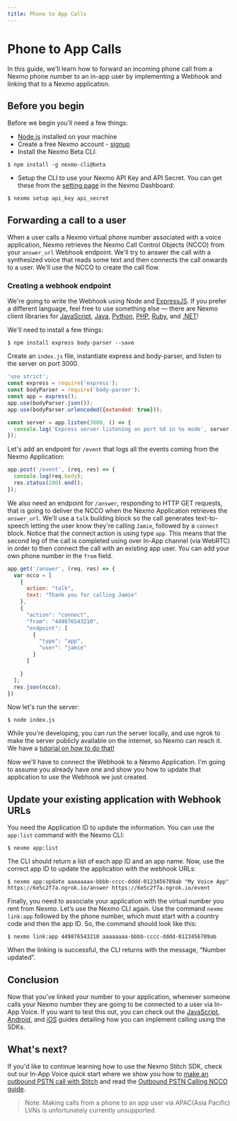 ```yaml
---
title: Phone to App Calls
---
```


# Phone to App Calls

In this guide, we'll learn how to forward an incoming phone call from a Nexmo phone number to an in-app user by implementing a Webhook and linking that to a Nexmo application.

## Before you begin

Before we begin you’ll need a few things:

* [Node.js](https://nodejs.org/en/) installed on your machine</li>
* Create a free Nexmo account - [signup](https://dashboard.nexmo.com)</li>
* Install the Nexmo Beta CLI:

```
$ npm install -g nexmo-cli@beta
```
* Setup the CLI to use your Nexmo API Key and API Secret. You can get these from the <a href="https://dashboard.nexmo.com/settings">setting page</a> in the Nexmo Dashboard:

```
$ nexmo setup api_key api_secret
```

## Forwarding a call to a user

When a user calls a Nexmo virtual phone number associated with a voice application, Nexmo retrieves the Nexmo Call Control Objects (NCCO) from your `answer_url` Webhook endpoint. We'll try to answer the call with a synthesized voice that reads some text and then connects the call onwards to a user. We'll use the NCCO to create the call flow.

### Creating a webhook endpoint

We're going to write the Webhook using Node and [ExpressJS](http://expressjs.com/). If you prefer a different language, feel free to use something else — there are Nexmo client libraries for [JavaScript](https://github.com/nexmo/nexmo-node "Nexmo Node Library"), [Java](https://github.com/nexmo/nexmo-java "Nexmo Java Library"), [Python](https://github.com/nexmo/nexmo-python "Nexmo Python Library"), [PHP](https://github.com/nexmo/nexmo-php "Nexmo PHP Library"), [Ruby](https://github.com/nexmo/nexmo-ruby "Nexmo Ruby Library"), and [.NET](https://github.com/nexmo/nexmo-dotnet "Nexmo DotNet Library")!

We'll need to install a few things:

```
$ npm install express body-parser --save
```

Create an `index.js` file, instantiate express and body-parser, and listen to the server on port 3000.

```javascript
'use strict';
const express = require('express');
const bodyParser = require('body-parser');
const app = express();
app.use(bodyParser.json());
app.use(bodyParser.urlencoded({extended: true}));

const server = app.listen(3000, () => {
  console.log('Express server listening on port %d in %s mode', server.address().port, app.settings.env);
});
```

Let's add an endpoint for `/event` that logs all the events coming from the Nexmo Application:

```javascript
app.post('/event', (req, res) => {
  console.log(req.body);
  res.status(200).end();
});
```

We also need an endpoint for `/answer`, responding to HTTP GET requests, that is going to deliver the NCCO when the Nexmo Application retrieves the `answer_url`. We'll use a `talk` building block so the call generates text-to-speech letting the user know they're calling `Jamie`, followed by a `connect` block. Notice that the connect action is using type `app`. This means that the second leg of the call is completed using over In-App channel (via WebRTC) in order to then connect the call with an existing app user. You can add your own phone number in the `from` field.

```javascript
app.get('/answer', (req, res) => {
  var ncco = [
    {
      action: "talk",
      text: "Thank you for calling Jamie"
    },
    {
      "action": "connect",
      "from": "449876543210",
      "endpoint": [
        {
          "type": "app",
          "user": "jamie"
        }
      ]

    }
  ];
  res.json(ncco);
})
```

Now let's run the server:

```
$ node index.js
```

While you're developing, you can run the server locally, and use ngrok to make the server publicly available on the internet, so Nexmo can reach it. We have a [tutorial on how to do that!](https://www.nexmo.com/blog/2017/07/04/local-development-nexmo-ngrok-tunnel-dr/ "Set Up Local Development With Ngrok")

Now we'll have to connect the Webhook to a Nexmo Application. I'm going to assume you already have one and show you how to update that application to use the Webhook we just created.

## Update your existing application with Webhook URLs

You need the Application ID to update the information. You can use the `app:list` command with the Nexmo CLI:

```
$ nexmo app:list
```

The CLI should return a list of each app ID and an app name. Now, use the correct app ID to update the application with the webhook URLs:

```
$ nexmo app:update aaaaaaaa-bbbb-cccc-dddd-0123456789ab "My Voice App" https://6e5c2f7a.ngrok.io/answer https://6e5c2f7a.ngrok.io/event
```

Finally, you need to associate your application with the virtual number you rent from Nexmo. Let’s use the Nexmo CLI again. Use the command `nexmo link:app` followed by the phone number, which must start with a country code and then the app ID. So, the command should look like this:

```
$ nexmo link:app 449876543210 aaaaaaaa-bbbb-cccc-dddd-0123456789ab
```

When the linking is successful, the CLI returns with the message, “Number updated”.

## Conclusion

Now that you've linked your number to your application, whenever someone calls your Nexmo number they are going to be connected to a user via In-App Voice. If you want to test this out, you can check out the [JavaScript](/stitch/in-app-voice/guides/calling-users/javascript), [Android](/stitch/in-app-voice/guides/calling-users/android), and [iOS](/stitch/in-app-voice/guides/calling-users/ios) guides detailing how you can implement calling using the SDKs.

## What's next?

If you'd like to continue learning how to use the Nexmo Stitch SDK, check out our In-App Voice quick start where we show you how to [make an outbound PSTN call with Stitch](/stitch/in-app-voice/guides/outbound-pstn/) and read the [Outbound PSTN Calling NCCO guide](/stitch/in-app-voice/ncco-guide).

> Note: Making calls from a phone to an app user via APAC(Asia Pacific) LVNs is unfortunately currently unsupported.
